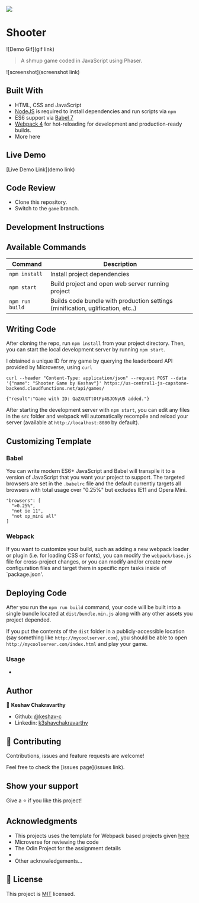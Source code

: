 ![](https://img.shields.io/badge/Microverse-blueviolet)

# Shooter

![Demo Gif](gif link)

> A shmup game coded in JavaScript using Phaser. 

![screenshot](screenshot link)

<Game intro>

## Built With

- HTML, CSS and JavaScript
- [NodeJS](https://nodejs.org) is required to install dependencies and run scripts via `npm`
- ES6 support via [Babel 7](https://babeljs.io/)
- [Webpack 4](https://webpack.js.org/) for hot-reloading for development and production-ready builds.
- More here

## Live Demo

[Live Demo Link](demo link)

## Code Review

- Clone this repository. 
- Switch to the `game` branch. 

## Development Instructions

## Available Commands

| Command | Description |
|---------|-------------|
| `npm install` | Install project dependencies |
| `npm start` | Build project and open web server running project |
| `npm run build` | Builds code bundle with production settings (minification, uglification, etc..) |

## Writing Code

After cloning the repo, run `npm install` from your project directory. Then, you can start the local development
server by running `npm start`.

I obtained a unique ID for my game by querying the leaderboard API provided by Microverse, using `curl`

```
curl --header "Content-Type: application/json" --request POST --data '{"name": "Shooter Game by Keshav"}' https://us-central1-js-capstone-backend.cloudfunctions.net/api/games/

{"result":"Game with ID: Qa2XUOTtOtFp4SJONyU5 added."}
```

After starting the development server with `npm start`, you can edit any files in the `src` folder
and webpack will automatically recompile and reload your server (available at `http://localhost:8080`
by default).

## Customizing Template

### Babel
You can write modern ES6+ JavaScript and Babel will transpile it to a version of JavaScript that you
want your project to support. The targeted browsers are set in the `.babelrc` file and the default currently
targets all browsers with total usage over "0.25%" but excludes IE11 and Opera Mini.

  ```
  "browsers": [
    ">0.25%",
    "not ie 11",
    "not op_mini all"
  ]
  ```

### Webpack
If you want to customize your build, such as adding a new webpack loader or plugin (i.e. for loading CSS or fonts), you can
modify the `webpack/base.js` file for cross-project changes, or you can modify and/or create
new configuration files and target them in specific npm tasks inside of `package.json'.

## Deploying Code
After you run the `npm run build` command, your code will be built into a single bundle located at 
`dist/bundle.min.js` along with any other assets you project depended. 

If you put the contents of the `dist` folder in a publicly-accessible location (say something like `http://mycoolserver.com`), 
you should be able to open `http://mycoolserver.com/index.html` and play your game.

### Usage

- <Game instructions here>


## Author

👤 **Keshav Chakravarthy**

- Github: [@keshav-c](https://github.com/keshav-c)
- Linkedin: [k3shavchakravarthy](https://www.linkedin.com/in/k3shavchakravarthy/)

## 🤝 Contributing

Contributions, issues and feature requests are welcome!

Feel free to check the [issues page](issues link).

## Show your support

Give a ⭐️ if you like this project!

## Acknowledgments

- This projects uses the template for Webpack based projects given [here](https://github.com/photonstorm/phaser3-project-template)
- Microverse for reviewing the code
- The Odin Project for the assignment details
- 
- Other acknowledgements...

## 📝 License

This project is [MIT](https://opensource.org/licenses/MIT) licensed.
